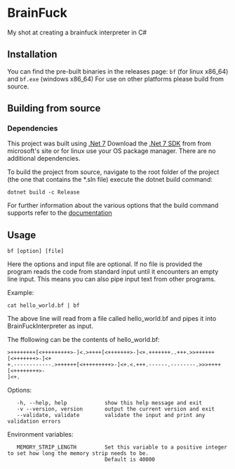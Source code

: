 # BrainFuck
My shot at creating a brainfuck interpreter in C#


## Installation

   You can find the pre-built binaries in the releases page: `bf` (for linux x86_64) and `bf.exe` (windows x86_64)
   For use on other platforms please build from source.
   
   
## Building from source

 ### Dependencies
 This project was built using [.Net 7](https://dotnet.microsoft.com/) Download the [.Net 7 SDK](https://dotnet.microsoft.com/en-us/download/dotnet/7.0) from from microsoft's site or for linux use 
 your OS package manager. There are no additional dependencies.
 
 To build the project from source, navigate to the root folder of the project (the one that contains the *.sln file) execute the dotnet build command:
 ```
 dotnet build -c Release
 ```
 For further information about the various options that the build command supports refer to the [documentation](https://learn.microsoft.com/en-us/dotnet/core/tools/dotnet-build) 

 ## Usage   
 `bf [option] [file]`
 
 Here the options and input file are optional. 
 If no file is provided the program reads the code from standard input until it encounters an empty line input.
 This means you can also pipe input text from other programs. 
    
 Example: 
    
   `cat hello_world.bf | bf`
   
   The above line will read from a file called hello_world.bf and pipes it into BrainFuckInterpreter as input.

   The ffollowing can be the contents of hello_world.bf:
   ```
   >++++++++[<+++++++++>-]<.>++++[<+++++++>-]<+.+++++++..+++.>>++++++[<+++++++>-]<+
   +.------------.>++++++[<+++++++++>-]<+.<.+++.------.--------.>>>++++[<++++++++>-
   ]<+.
   ```

   Options:
   
       -h, --help, help            show this help message and exit
       -v --version, version       output the current version and exit
       --validate, validate        validate the input and print any validation errors

   Environment variables:
   
       MEMORY_STRIP_LENGTH         Set this variable to a positive integer to set how long the memory strip needs to be.
                                   Default is 40000

